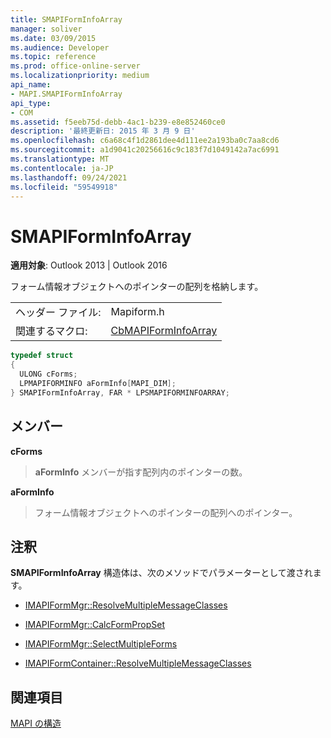 ```yaml
---
title: SMAPIFormInfoArray
manager: soliver
ms.date: 03/09/2015
ms.audience: Developer
ms.topic: reference
ms.prod: office-online-server
ms.localizationpriority: medium
api_name:
- MAPI.SMAPIFormInfoArray
api_type:
- COM
ms.assetid: f5eeb75d-debb-4ac1-b239-e8e852460ce0
description: '最終更新日: 2015 年 3 月 9 日'
ms.openlocfilehash: c6a68c4f1d2861dee4d111ee2a193ba0c7aa8cd6
ms.sourcegitcommit: a1d9041c20256616c9c183f7d1049142a7ac6991
ms.translationtype: MT
ms.contentlocale: ja-JP
ms.lasthandoff: 09/24/2021
ms.locfileid: "59549918"
---
```

# <a name="smapiforminfoarray"></a>SMAPIFormInfoArray

  
  
**適用対象**: Outlook 2013 | Outlook 2016 
  
フォーム情報オブジェクトへのポインターの配列を格納します。 
  
|||
|:-----|:-----|
|ヘッダー ファイル:  <br/> |Mapiform.h  <br/> |
|関連するマクロ:  <br/> |[CbMAPIFormInfoArray](cbmapiforminfoarray.md) <br/> |
   
```cpp
typedef struct
{
  ULONG cForms;
  LPMAPIFORMINFO aFormInfo[MAPI_DIM];
} SMAPIFormInfoArray, FAR * LPSMAPIFORMINFOARRAY;

```

## <a name="members"></a>メンバー

 **cForms**
  
> **aFormInfo** メンバーが指す配列内のポインターの数。 
    
 **aFormInfo**
  
> フォーム情報オブジェクトへのポインターの配列へのポインター。
    
## <a name="remarks"></a>注釈

**SMAPIFormInfoArray** 構造体は、次のメソッドでパラメーターとして渡されます。 
  
- [IMAPIFormMgr::ResolveMultipleMessageClasses](imapiformmgr-resolvemultiplemessageclasses.md)
    
- [IMAPIFormMgr::CalcFormPropSet](imapiformmgr-calcformpropset.md)
    
- [IMAPIFormMgr::SelectMultipleForms](imapiformmgr-selectmultipleforms.md)
    
- [IMAPIFormContainer::ResolveMultipleMessageClasses](imapiformcontainer-resolvemultiplemessageclasses.md)
    
## <a name="see-also"></a>関連項目



[MAPI の構造](mapi-structures.md)

